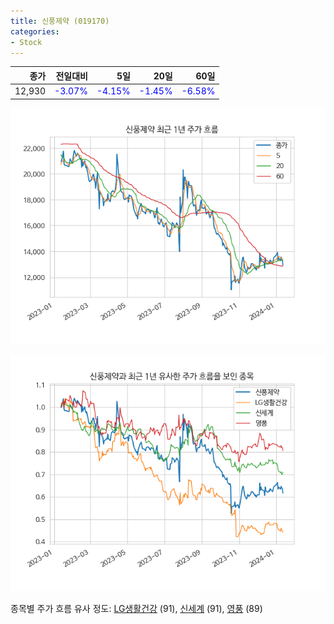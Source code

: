 ```yaml
---
title: 신풍제약 (019170)
categories:
- Stock
---
```


|종가|전일대비|5일|20일|60일|
|---:|-------:|--:|---:|---:|
|12,930|<span style="color: blue">-3.07%</span>|<span style="color: blue">-4.15%</span>|<span style="color: blue">-1.45%</span>|<span style="color: blue">-6.58%</span>|


<!-- more -->

![019170](/assets/images/stock/019170.png)

![019170](/assets/images/stock/019170_sim.png)

종목별 주가 흐름 유사 정도:
[LG생활건강](/stock/051900/) (91),
[신세계](/stock/004170/) (91),
[영풍](/stock/000670/) (89)